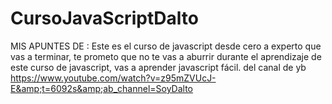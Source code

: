 # CursoJavaScriptDalto
MIS APUNTES DE : Este es el curso de javascript desde cero a experto que vas a terminar, te prometo que no te vas a aburrir durante el aprendizaje de este curso de javascript, vas a aprender javascript fácil. del canal de yb https://www.youtube.com/watch?v=z95mZVUcJ-E&amp;t=6092s&amp;ab_channel=SoyDalto
